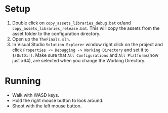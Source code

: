 # Setup
1. Double click on `copy_assets_libraries_debug.bat` or/and `copy_assets_libraries_release.bat`. This will copy the assets from the asset folder to the configuration directory.
2. Open up the `TheFinals.sln`.
3. In Visual Studio `Solution Explorer` window right click on the project and click `Properties -> Debugging -> Working Directory` and set it to `$(OutDir)`. Make sure that `All Configurations` and `All Platforms`(now just x64), are selected when you change the Working Directory.

# Running
 - Walk with WASD keys.
 - Hold the right mouse button to look around.
 - Shoot with the left mouse button.